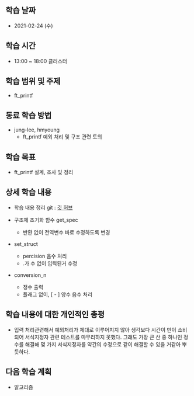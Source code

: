 학습 날짜
---
+ 2021-02-24 (수)

학습 시간
---
+ 13:00 ~ 18:00 클러스터

학습 범위 및 주제
---
+ ft_printf

동료 학습 방법
---
+ jung-lee, hmyoung
    + ft_printf 예외 처리 및 구조 관련 토의

학습 목표
---
+ ft_printf 설계, 조사 및 정리

상세 학습 내용
---
+ 학습 내용 정리 git : [깃 허브](https://github.com/kiskim/study)   

+ 구조체 초기화 함수 get_spec
    + 반환 없이 전역변수 바로 수정하도록 변경
+ set_struct
    + percision 음수 처리
    + .가 수 없이 입력된거 수정
+ conversion_n
    + 정수 출력
    + 플래그 없이, [ - ] 양수 음수 처리

학습 내용에 대한 개인적인 총평
---
+ 입력 처리관련해서 예외처리가 제대로 이루어지지 않아 생각보다 시간이 만이 소비되어 서식지정자 관련 테스트를 마무리하지 못했다. 그래도 가장 큰 산 중 하나인 정수를 해결해 몇 가지 서식지정자를 약간의 수정으로 같이 해결할 수 있을 거같아 뿌듯하다.

다음 학습 계획
---
+ 알고리즘